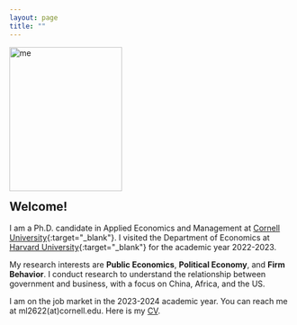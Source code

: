 ```yaml
---
layout: page
title: ""
---
```


<p><img src="https://mengwei-lin.github.io/lin_photo.JPG" alt="me" align="left" style="width:200px;height:256px;padding:0px"></p>

<br>
<br>
<br>
<br>
<br>
<br>
<br>
<br>
<br>
<br>
<br>
<p style="clear: both;"> </p> 
  
## Welcome!
I am a Ph.D. candidate in Applied Economics and Management at [Cornell University](https://www.cornell.edu/){:target="_blank"}. I visited the Department of Economics at [Harvard University](https://www.harvard.edu/){:target="_blank"} for the academic year 2022-2023.

My research interests are **Public Economics**, **Political Economy**, and **Firm Behavior**. I conduct research to understand the relationship between government and business, with a focus on China, Africa, and the US.

I am on the job market in the 2023-2024 academic year. You can reach me at ml2622(at)cornell.edu. Here is my [CV](lin_cv.pdf).
